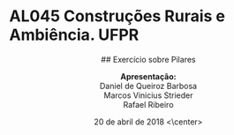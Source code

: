 # AL045 Construções Rurais e Ambiência. UFPR

<center>  
## Exercício sobre Pilares   

**Apresentação:**  
Daniel de Queiroz Barbosa  
Marcos Vinicius Strieder  
Rafael Ribeiro  


20 de abril de 2018
<\center>
